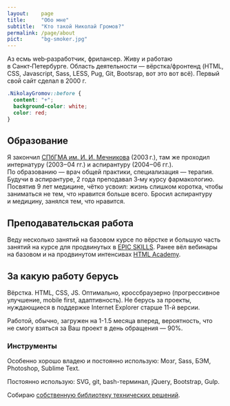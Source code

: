 ```yaml
---
layout:    page
title:     "Обо мне"
subtitle:  "Кто такой Николай Громов?"
permalink: /page/about
pict:      "bg-smoker.jpg"
---
```


Аз есмь web‑разработчик, фрилансер. Живу и работаю в Санкт‑Петербурге. Область деятельности — вёрстка/фронтенд (HTML, CSS, Javascript, Sass, LESS, Pug, Git, Bootsrap, вот это вот всё). Первый свой сайт сделал в 2000 г.

```css
.NikolayGromov::before {
  content: "+";
  background-color: white;
  color: red;
}
```

Образование
-----------

Я закончил [СПбГМА им. И. И. Мечникова](http://www.mechnik.spb.ru/) (2003 г.), там же проходил интернатуру (2003‒04 гг.) и аспирантуру (2004‒06 гг.). По образованию — врач общей практики, специализация — терапия. Будучи в аспирантуре, 2 года преподавал 3‑му курсу фармакологию. Посвятив 9 лет медицине, чётко усвоил: жизнь слишком коротка, чтобы заниматься не тем, что нравится больше всего. Бросил аспирантуру и медицину, занялся тем, что нравится.

Преподавательская работа
------------------------

Веду несколько занятий на базовом курсе по вёрстке и большую часть занятий на курсе для продвинутых в [EPIC SKILLS](http://epixx.ru/). Ранее вёл вебинары на базовом и на продвинутом интенсивах [HTML Academy](https://htmlacademy.ru).

## За какую работу берусь

Вёрстка. HTML, CSS, JS. Оптимально, кроссбраузерно (прогрессивное улучшение, mobile first, адаптивность). Не берусь за проекты, нуждающиеся в поддержке Internet Explorer старше 11-й версии.

Работой, обычно, загружен на 1-1.5 месяца вперед, вероятность, что не смогу взяться за Ваш проект в день обращения — 90%.

### Инструменты

Особенно хорошо владею и постоянно использую: Мозг, Sass, БЭМ, Photoshop, Sublime Text.

Постоянно использую: SVG, git, bash-терминал, jQuery, Bootstrap, Gulp.

Собираю [собственную библиотеку технических решений](https://github.com/nicothin/NTH-start-project).
